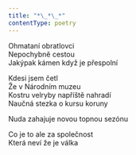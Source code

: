```yaml
---
title: "*\_*\_*"
contentType: poetry
---
```


<section>

Ohmataní obratlovci  
Nepochybně cestou  
Jakýpak kámen když je přespolní

</section>

<section>

Kdesi jsem četl  
Že v Národním muzeu  
Kostru velryby napříště nahradí  
Naučná stezka o kursu koruny

</section>

<section>

Nuda zahajuje novou topnou sezónu

</section>

<section>

Co je to ale za společnost  
Která neví že je válka

</section>
